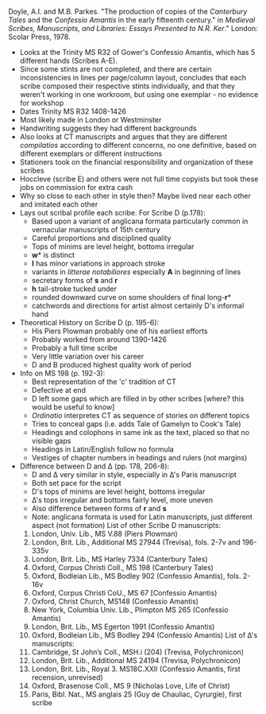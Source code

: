 Doyle, A.I. and M.B. Parkes. "The production of copies of the _Canterbury Tales_ and the _Confessio Amantis_ in the early fifteenth century." in _Medieval Scribes, Manuscripts, and Libraries: Essays Presented to N.R. Ker_." London: Scolar Press, 1978.

- Looks at the Trinity MS R32 of Gower's Confessio Amantis, which has 5 different hands (Scribes A-E).  
- Since some stints are not completed, and there are certain inconsistencies in lines per page/column layout, concludes that each scribe composed their respective stints individually, and that they weren't working in one workroom, but using one exemplar - no evidence for workshop
- Dates Trinity MS R32 1408-1426
- Most likely made in London or Westminster
- Handwriting suggests they had different backgrounds
- Also looks at CT manuscripts and argues that they are different *compilatios* according to different concerns, no one definitive, based on different exemplars or different instructions
- Stationers took on the financial responsibility and organization of these scribes
- Hoccleve (scribe E) and others were not full time copyists but took these jobs on commission for extra cash
- Why so close to each other in style then? Maybe lived near each other and imitated each other
- Lays out scribal profile each scribe. For Scribe D (p.178):
  - Based upon a variant of anglicana formata particularly common in vernacular manuscripts of 15th century  
  - Careful proportions and disciplined quality  
  - Tops of minims are level height, bottoms irregular  
  - **w*** is distinct
  - **I** has minor variations in approach stroke
  - variants in _litterae notabiliores_ especially **A** in beginning of lines
  - secretary forms of **s** and **r**
  - **h** tail-stroke tucked under
  - rounded downward curve on some shoulders of final long-**r***
  - catchwords and directions for artist almost certainly D's informal hand  
- Theoretical History on Scribe D (p. 195-6):
  - His Piers Plowman probably one of his earliest efforts
  - Probably worked from around 1390-1426
  - Probably a full time scribe
  - Very little variation over his career
  - D and B produced highest quality work of period     
- Info on MS 198 (p. 192-3):
  - Best representation of the 'c' tradition of CT
  - Defective at end
  - D left some gaps which are filled in by other scribes [where? this would be useful to know]
  - *Ordinatio* interpretes CT as sequence of stories on different topics
  - Tries to conceal gaps (i.e. adds Tale of Gamelyn to Cook's Tale)
  - Headings and colophons in same ink as the text, placed so that no visible gaps
  - Headings in Latin/English follow no formula
  - Vestiges of chapter numbers in headings and rulers (not margins)
- Difference between D and Δ (pp. 178, 206-8):
  - D and Δ very similar in style, especially in Δ's Paris manuscript
  - Both set pace for the script
  - D's tops of minims are level height, bottoms irregular
  - Δ's tops irregular and bottoms fairly level, more uneven  
  - Also difference between forms of **r** and **s**
  - Note: anglicana formata is used for Latin manuscripts, just different aspect (not formation)
List of other Scribe D manuscripts:
  1. London, Univ. Lib., MS V.88 (Piers Plowman)
  2. London, Brit. Lib., Additional MS 27944 (Trevisa), fols. 2-7v and 196-335v
  3. London, Brit. Lib., MS Harley 7334 (Canterbury Tales)
  4. Oxford, Corpus Christi Coll., MS 198 (Canterbury Tales)
  5. Oxford, Bodleian Lib., MS Bodley 902 (Confessio Amantis), fols. 2-16v
  6. Oxford, Corpus Christi CoU., MS 67 [Confessio Amantis)
  7. Oxford, Christ Church, MS148 (Confessio Amantis)
  8. New York, Columbia Univ. Lib., Plimpton MS 265 (Confessio Amantis)
  9. London, Brit. Lib., MS Egerton 1991 (Confessio Amantis)
  10. Oxford, Bodleian Lib., MS Bodley 294 (Confessio Amantis)
List of Δ's manuscripts:
  1. Cambridge, St John’s Coll., MSH.i (204) (Trevisa, Polychronicon)
  2. London, Brit. Lib., Additional MS 24194 (Trevisa, Polychronicon)
  3. London, Brit. Lib., Royal 3. MS18C.XXII (Confessio Amantis, first recension, unrevised)
  4. Oxford, Brasenose Coll., MS 9 (Nicholas Love, Life of Christ)
  5. Paris, Bibl. Nat., MS anglais 25 (Guy de Chauliac, Cyrurgie), first scribe
